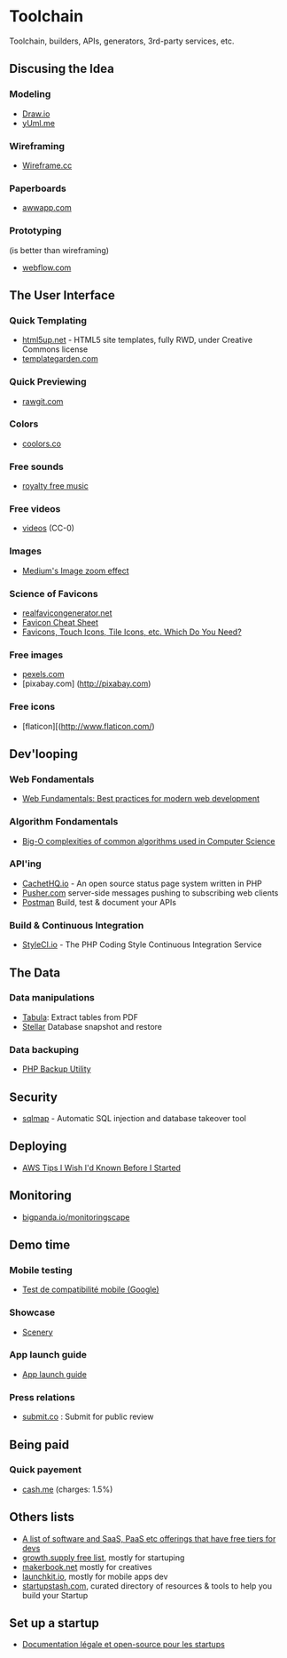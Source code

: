 # Toolchain

Toolchain, builders, APIs, generators, 3rd-party services, etc. 

## Discusing the Idea

### Modeling

- [Draw.io](https://www.draw.io/)
- [yUml.me](http://yuml.me/)

### Wireframing

- [Wireframe.cc](https://wireframe.cc)

### Paperboards

- [awwapp.com](https://awwapp.com/)

### Prototyping

(is better than wireframing)

- [webflow.com](https://webflow.com)

## The User Interface

### Quick Templating

- [html5up.net](http://html5up.net/) - HTML5 site templates, fully RWD, under Creative Commons license
- [templategarden.com](http://www.templategarden.com/category/all/)

### Quick Previewing

- [rawgit.com](https://rawgit.com)

### Colors

- [coolors.co](http://coolors.co/)

### Free sounds

- [royalty free music](http://www.purple-planet.com/)

### Free videos

- [videos](https://videos.pexels.com) (CC-0)

### Images

- [Medium's Image zoom effect](https://github.com/fat/zoom.js)

### Science of Favicons

- [realfavicongenerator.net](http://realfavicongenerator.net)
- [Favicon Cheat Sheet](https://github.com/audreyr/favicon-cheat-sheet)
- [Favicons, Touch Icons, Tile Icons, etc. Which Do You Need?](https://css-tricks.com/favicon-quiz/)

### Free images

- [pexels.com](http://www.pexels.com/)
- [pixabay.com] (http://pixabay.com)

### Free icons

- [flaticon][(http://www.flaticon.com/)

## Dev'looping

### Web Fondamentals

- [Web Fundamentals: Best practices for modern web development](https://developers.google.com/web/fundamentals/)

### Algorithm Fondamentals

- [Big-O complexities of common algorithms used in Computer Science](http://bigocheatsheet.com/)

### API'ing

- [CachetHQ.io](https://github.com/cachethq/Cachet) - An open source status page system written in PHP
- [Pusher.com](https://pusher.com) server-side messages pushing to subscribing web clients
- [Postman](https://www.getpostman.com/) Build, test & document your APIs

### Build & Continuous Integration 

- [StyleCI.io](https://styleci.io) - The PHP Coding Style Continuous Integration Service

## The Data

### Data manipulations

- [Tabula](http://tabula.technology/): Extract tables from PDF
- [Stellar](https://github.com/fastmonkeys/stellar) Database snapshot and restore

### Data backuping

- [PHP Backup Utility](http://phpbu.de)

## Security

- [sqlmap](http://sqlmap.org/) - Automatic SQL injection and database takeover tool

## Deploying

- [AWS Tips I Wish I'd Known Before I Started](https://wblinks.com/notes/aws-tips-i-wish-id-known-before-i-started/)

## Monitoring

- [bigpanda.io/monitoringscape](https://www.bigpanda.io/monitoringscape/)

## Demo time

### Mobile testing

- [Test de compatibilité mobile (Google)](https://www.google.com/webmasters/tools/mobile-friendly/?url=i-like-it.fr)

### Showcase

- [Scenery](https://www.getscenery.com/)

### App launch guide

- [App launch guide](http://www.applaunchguide.com/)

### Press relations

- [submit.co](http://submit.co/) : Submit for public review

## Being paid

### Quick payement

- [cash.me](https://cash.me) (charges: 1.5%)

## Others lists

- [A list of software and SaaS, PaaS etc offerings that have free tiers for devs](https://github.com/ripienaar/free-for-dev)
- [growth.supply free list](http://growth.supply/free/all), mostly for startuping
- [makerbook.net](http://makerbook.net/?ref=producthunt) mostly for creatives
- [launchkit.io](https://launchkit.io/), mostly for mobile apps dev
- [startupstash.com](http://startupstash.com/), curated directory of resources & tools to help you build your Startup

## Set up a startup

- [Documentation légale et open-source pour les startups](http://www.jurismatic.com/)

